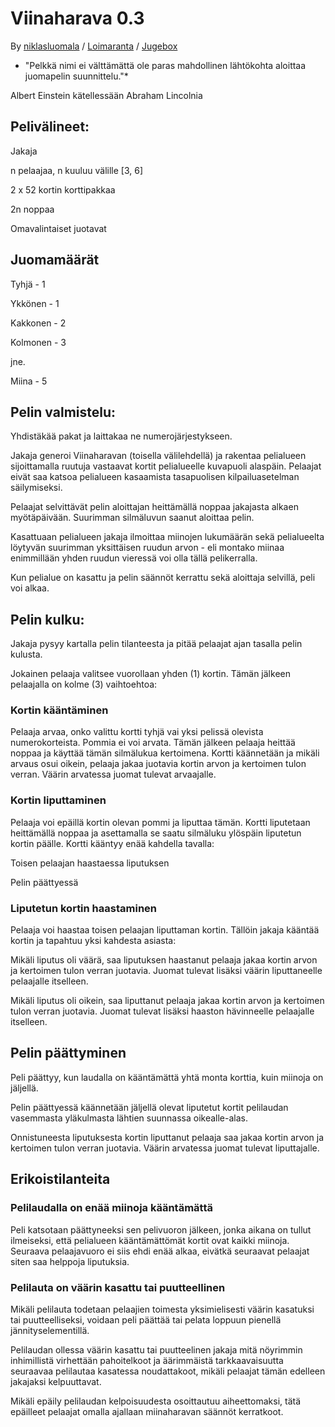 # Viinaharava 0.3

By [niklasluomala](https://github.com/niklasluomala) / [Loimaranta](https://github.com/Loimaranta) / [Jugebox](https://github.com/Jugebox)

* "Pelkkä nimi ei välttämättä ole paras mahdollinen lähtökohta aloittaa juomapelin suunnittelu."*

Albert Einstein kätellessään Abraham Lincolnia

## Pelivälineet:

Jakaja

n pelaajaa, n kuuluu välille [3, 6]

2 x 52 kortin korttipakkaa

2n noppaa

Omavalintaiset juotavat

## Juomamäärät

Tyhjä - 1

Ykkönen - 1

Kakkonen - 2

Kolmonen - 3

jne.

Miina - 5

## Pelin valmistelu:

Yhdistäkää pakat ja laittakaa ne numerojärjestykseen.

Jakaja generoi Viinaharavan (toisella välilehdellä) ja rakentaa pelialueen sijoittamalla ruutuja vastaavat kortit pelialueelle kuvapuoli alaspäin. Pelaajat eivät saa katsoa pelialueen kasaamista tasapuolisen kilpailuasetelman säilymiseksi.

Pelaajat selvittävät pelin aloittajan heittämällä noppaa jakajasta alkaen myötäpäivään. Suurimman silmäluvun saanut aloittaa pelin.

Kasattuaan pelialueen jakaja ilmoittaa miinojen lukumäärän sekä pelialueelta löytyvän suurimman yksittäisen ruudun arvon - eli montako miinaa enimmillään yhden ruudun vieressä voi olla tällä pelikerralla.

Kun pelialue on kasattu ja pelin säännöt kerrattu sekä aloittaja selvillä, peli voi alkaa.

## Pelin kulku:

Jakaja pysyy kartalla pelin tilanteesta ja pitää pelaajat ajan tasalla pelin kulusta.

Jokainen pelaaja valitsee vuorollaan yhden (1) kortin. Tämän jälkeen pelaajalla on kolme (3) vaihtoehtoa:

### Kortin kääntäminen

Pelaaja arvaa, onko valittu kortti tyhjä vai yksi pelissä olevista numerokorteista. Pommia ei voi arvata. Tämän jälkeen pelaaja heittää noppaa ja käyttää tämän silmälukua kertoimena. Kortti käännetään ja mikäli arvaus osui oikein, pelaaja jakaa juotavia kortin arvon ja kertoimen tulon verran. Väärin arvatessa juomat tulevat arvaajalle.

### Kortin liputtaminen

Pelaaja voi epäillä kortin olevan pommi ja liputtaa tämän. Kortti liputetaan heittämällä noppaa ja asettamalla se saatu silmäluku ylöspäin liputetun kortin päälle. Kortti kääntyy enää kahdella tavalla:

Toisen pelaajan haastaessa liputuksen

Pelin päättyessä

### Liputetun kortin haastaminen

Pelaaja voi haastaa toisen pelaajan liputtaman kortin. Tällöin jakaja kääntää kortin ja tapahtuu yksi kahdesta asiasta:

Mikäli liputus oli väärä, saa liputuksen haastanut pelaaja jakaa kortin arvon ja kertoimen tulon verran juotavia. Juomat tulevat lisäksi väärin liputtaneelle pelaajalle itselleen.

Mikäli liputus oli oikein, saa liputtanut pelaaja jakaa kortin arvon ja kertoimen tulon verran juotavia. Juomat tulevat lisäksi haaston hävinneelle pelaajalle itselleen.

## Pelin päättyminen

Peli päättyy, kun laudalla on kääntämättä yhtä monta korttia, kuin miinoja on jäljellä.

Pelin päättyessä käännetään jäljellä olevat liputetut kortit pelilaudan vasemmasta yläkulmasta lähtien suunnassa oikealle-alas.

Onnistuneesta liputuksesta kortin liputtanut pelaaja saa jakaa kortin arvon ja kertoimen tulon verran juotavia. Väärin arvatessa juomat tulevat liputtajalle.

## Erikoistilanteita

### Pelilaudalla on enää miinoja kääntämättä

Peli katsotaan päättyneeksi sen pelivuoron jälkeen, jonka aikana on tullut ilmeiseksi, että pelialueen kääntämättömät kortit ovat kaikki miinoja. Seuraava pelaajavuoro ei siis ehdi enää alkaa, eivätkä seuraavat pelaajat siten saa helppoja liputuksia.

### Pelilauta on väärin kasattu tai puutteellinen

Mikäli pelilauta todetaan pelaajien toimesta yksimielisesti väärin kasatuksi tai puutteelliseksi, voidaan peli päättää tai pelata loppuun pienellä jännityselementillä.

Pelilaudan ollessa väärin kasattu tai puutteelinen jakaja mitä nöyrimmin inhimillistä virhettään pahoitelkoot ja äärimmäistä tarkkaavaisuutta seuraavaa pelilautaa kasatessa noudattakoot, mikäli pelaajat tämän edelleen jakajaksi kelpuuttavat.

Mikäli epäily pelilaudan kelpoisuudesta osoittautuu aiheettomaksi, tätä epäilleet pelaajat omalla ajallaan miinaharavan säännöt kerratkoot.
